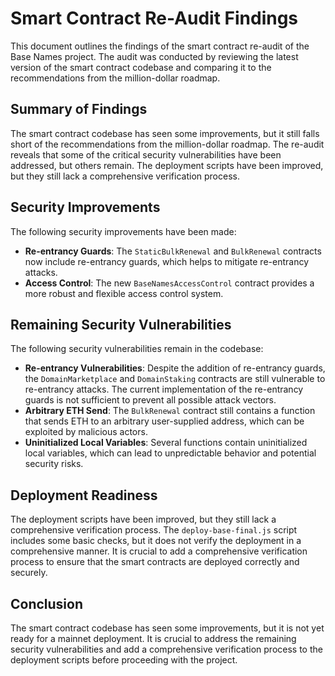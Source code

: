 # Smart Contract Re-Audit Findings

This document outlines the findings of the smart contract re-audit of the Base Names project. The audit was conducted by reviewing the latest version of the smart contract codebase and comparing it to the recommendations from the million-dollar roadmap.

## Summary of Findings

The smart contract codebase has seen some improvements, but it still falls short of the recommendations from the million-dollar roadmap. The re-audit reveals that some of the critical security vulnerabilities have been addressed, but others remain. The deployment scripts have been improved, but they still lack a comprehensive verification process.

## Security Improvements

The following security improvements have been made:

- **Re-entrancy Guards**: The `StaticBulkRenewal` and `BulkRenewal` contracts now include re-entrancy guards, which helps to mitigate re-entrancy attacks.
- **Access Control**: The new `BaseNamesAccessControl` contract provides a more robust and flexible access control system.

## Remaining Security Vulnerabilities

The following security vulnerabilities remain in the codebase:

- **Re-entrancy Vulnerabilities**: Despite the addition of re-entrancy guards, the `DomainMarketplace` and `DomainStaking` contracts are still vulnerable to re-entrancy attacks. The current implementation of the re-entrancy guards is not sufficient to prevent all possible attack vectors.
- **Arbitrary ETH Send**: The `BulkRenewal` contract still contains a function that sends ETH to an arbitrary user-supplied address, which can be exploited by malicious actors.
- **Uninitialized Local Variables**: Several functions contain uninitialized local variables, which can lead to unpredictable behavior and potential security risks.

## Deployment Readiness

The deployment scripts have been improved, but they still lack a comprehensive verification process. The `deploy-base-final.js` script includes some basic checks, but it does not verify the deployment in a comprehensive manner. It is crucial to add a comprehensive verification process to ensure that the smart contracts are deployed correctly and securely.

## Conclusion

The smart contract codebase has seen some improvements, but it is not yet ready for a mainnet deployment. It is crucial to address the remaining security vulnerabilities and add a comprehensive verification process to the deployment scripts before proceeding with the project.

